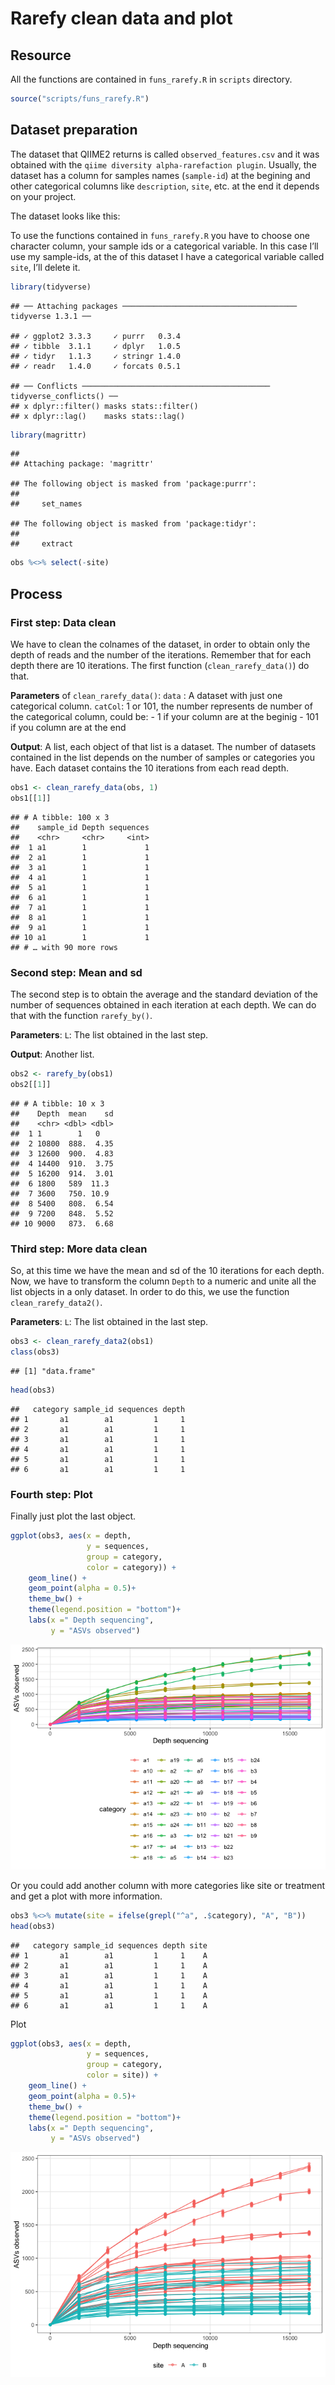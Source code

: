 Rarefy clean data and plot
================

## Resource

All the functions are contained in `funs_rarefy.R` in `scripts`
directory.

``` r
source("scripts/funs_rarefy.R")
```

## Dataset preparation

The dataset that QIIME2 returns is called `observed_features.csv` and it
was obtained with the `qiime diversity alpha-rarefaction plugin`.
Usually, the dataset has a column for samples names (`sample-id`) at the
begining and other categorical columns like `description`, `site`, etc.
at the end it depends on your project.

The dataset looks like this:

To use the functions contained in `funs_rarefy.R` you have to choose one
character column, your sample ids or a categorical variable. In this
case I’ll use my sample-ids, at the of this dataset I have a categorical
variable called `site`, I’ll delete it.

``` r
library(tidyverse)
```

    ## ── Attaching packages ─────────────────────────────────────── tidyverse 1.3.1 ──

    ## ✓ ggplot2 3.3.3     ✓ purrr   0.3.4
    ## ✓ tibble  3.1.1     ✓ dplyr   1.0.5
    ## ✓ tidyr   1.1.3     ✓ stringr 1.4.0
    ## ✓ readr   1.4.0     ✓ forcats 0.5.1

    ## ── Conflicts ────────────────────────────────────────── tidyverse_conflicts() ──
    ## x dplyr::filter() masks stats::filter()
    ## x dplyr::lag()    masks stats::lag()

``` r
library(magrittr)
```

    ## 
    ## Attaching package: 'magrittr'

    ## The following object is masked from 'package:purrr':
    ## 
    ##     set_names

    ## The following object is masked from 'package:tidyr':
    ## 
    ##     extract

``` r
obs %<>% select(-site)
```

## Process

### First step: Data clean

We have to clean the colnames of the dataset, in order to obtain only
the depth of reads and the number of the iterations. Remember that for
each depth there are 10 iterations. The first function
(`clean_rarefy_data()`) do that.

**Parameters** of `clean_rarefy_data()`: `data` : A dataset with just
one categorical column. `catCol`: 1 or 101, the number represents de
number of the categorical column, could be: - 1 if your column are at
the beginig - 101 if you column are at the end

**Output**: A list, each object of that list is a dataset. The number of
datasets contained in the list depends on the number of samples or
categories you have. Each dataset contains the 10 iterations from each
read depth.

``` r
obs1 <- clean_rarefy_data(obs, 1)
obs1[[1]]
```

    ## # A tibble: 100 x 3
    ##    sample_id Depth sequences
    ##    <chr>     <chr>     <int>
    ##  1 a1        1             1
    ##  2 a1        1             1
    ##  3 a1        1             1
    ##  4 a1        1             1
    ##  5 a1        1             1
    ##  6 a1        1             1
    ##  7 a1        1             1
    ##  8 a1        1             1
    ##  9 a1        1             1
    ## 10 a1        1             1
    ## # … with 90 more rows

### Second step: Mean and sd

The second step is to obtain the average and the standard deviation of
the number of sequences obtained in each iteration at each depth. We can
do that with the function `rarefy_by()`.

**Parameters**: `L`: The list obtained in the last step.

**Output**: Another list.

``` r
obs2 <- rarefy_by(obs1)
obs2[[1]]
```

    ## # A tibble: 10 x 3
    ##    Depth  mean    sd
    ##    <chr> <dbl> <dbl>
    ##  1 1        1   0   
    ##  2 10800  888.  4.35
    ##  3 12600  900.  4.83
    ##  4 14400  910.  3.75
    ##  5 16200  914.  3.01
    ##  6 1800   589  11.3 
    ##  7 3600   750. 10.9 
    ##  8 5400   808.  6.54
    ##  9 7200   848.  5.52
    ## 10 9000   873.  6.68

### Third step: More data clean

So, at this time we have the mean and sd of the 10 iterations for each
depth. Now, we have to transform the column `Depth` to a numeric and
unite all the list objects in a only dataset. In order to do this, we
use the function `clean_rarefy_data2()`.

**Parameters**: `L`: The list obtained in the last step.

``` r
obs3 <- clean_rarefy_data2(obs1)
class(obs3)
```

    ## [1] "data.frame"

``` r
head(obs3)
```

    ##   category sample_id sequences depth
    ## 1       a1        a1         1     1
    ## 2       a1        a1         1     1
    ## 3       a1        a1         1     1
    ## 4       a1        a1         1     1
    ## 5       a1        a1         1     1
    ## 6       a1        a1         1     1

### Fourth step: Plot

Finally just plot the last object.

``` r
ggplot(obs3, aes(x = depth, 
                 y = sequences,
                 group = category,
                 color = category)) +
    geom_line() +
    geom_point(alpha = 0.5)+
    theme_bw() +
    theme(legend.position = "bottom")+
    labs(x =" Depth sequencing", 
         y = "ASVs observed") 
```

![](rarefy_example_files/figure-gfm/unnamed-chunk-7-1.png)<!-- -->

Or you could add another column with more categories like site or
treatment and get a plot with more information.

``` r
obs3 %<>% mutate(site = ifelse(grepl("^a", .$category), "A", "B"))
head(obs3)
```

    ##   category sample_id sequences depth site
    ## 1       a1        a1         1     1    A
    ## 2       a1        a1         1     1    A
    ## 3       a1        a1         1     1    A
    ## 4       a1        a1         1     1    A
    ## 5       a1        a1         1     1    A
    ## 6       a1        a1         1     1    A

Plot

``` r
ggplot(obs3, aes(x = depth, 
                 y = sequences,
                 group = category,
                 color = site)) +
    geom_line() +
    geom_point(alpha = 0.5)+
    theme_bw() +
    theme(legend.position = "bottom")+
    labs(x =" Depth sequencing", 
         y = "ASVs observed") 
```

![](rarefy_example_files/figure-gfm/unnamed-chunk-9-1.png)<!-- -->
